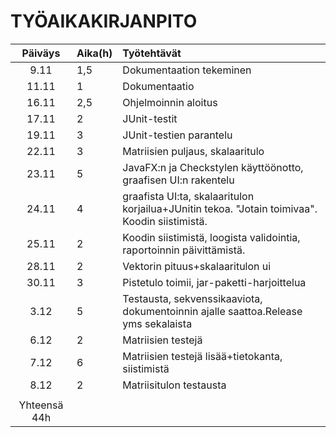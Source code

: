 # TYÖAIKAKIRJANPITO

| Päiväys | Aika(h) | Työtehtävät |
| :------:|:--------| :-----------|
| 9.11    | 1,5     | Dokumentaation tekeminen
| 11.11   | 1       | Dokumentaatio
| 16.11   | 2,5     | Ohjelmoinnin aloitus
| 17.11   | 2       | JUnit-testit
| 19.11   | 3       | JUnit-testien parantelu
| 22.11   | 3       | Matriisien puljaus, skalaaritulo
| 23.11   | 5       | JavaFX:n ja Checkstylen käyttöönotto, graafisen UI:n rakentelu
| 24.11   | 4       | graafista UI:ta, skalaaritulon korjailua+JUnitin tekoa. "Jotain toimivaa". Koodin siistimistä.
| 25.11   | 2       | Koodin siistimistä, loogista validointia, raportoinnin päivittämistä.
| 28.11   | 2       | Vektorin pituus+skalaaritulon ui   
| 30.11   | 3       | Pistetulo toimii, jar-paketti-harjoittelua
| 3.12    | 5       | Testausta, sekvenssikaaviota, dokumentoinnin ajalle saattoa.Release yms sekalaista
| 6.12    | 2       | Matriisien testejä
| 7.12    | 6       | Matriisien testejä lisää+tietokanta, siistimistä 
| 8.12    | 2       | Matriisitulon testausta
|                   |
| Yhteensä  44h     |





















